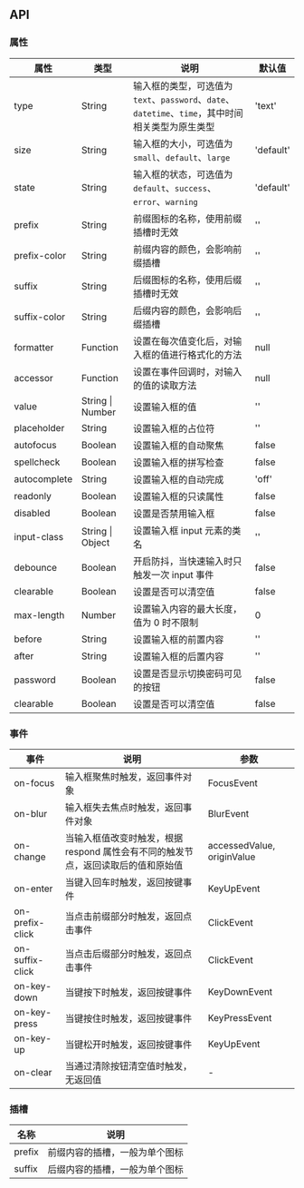 ## API

### 属性

| 属性         | 类型             | 说明                                                                                              | 默认值    |
| ------------ | ---------------- | ------------------------------------------------------------------------------------------------- | --------- |
| type         | String           | 输入框的类型，可选值为 `text`、`password`、`date`、`datetime`、`time`，其中时间相关类型为原生类型 | 'text'    |
| size         | String           | 输入框的大小，可选值为 `small`、`default`、`large`                                                | 'default' |
| state        | String           | 输入框的状态，可选值为 `default`、`success`、`error`、`warning`                                   | 'default' |
| prefix       | String           | 前缀图标的名称，使用前缀插槽时无效                                                                | ''        |
| prefix-color | String           | 前缀内容的颜色，会影响前缀插槽                                                                    | ''        |
| suffix       | String           | 后缀图标的名称，使用后缀插槽时无效                                                                | ''        |
| suffix-color | String           | 后缀内容的颜色，会影响后缀插槽                                                                    | ''        |
| formatter    | Function         | 设置在每次值变化后，对输入框的值进行格式化的方法                                                  | null      |
| accessor     | Function         | 设置在事件回调时，对输入的值的读取方法                                                            | null      |
| value        | String \| Number | 设置输入框的值                                                                                    | ''        |
| placeholder  | String           | 设置输入框的占位符                                                                                | ''        |
| autofocus    | Boolean          | 设置输入框的自动聚焦                                                                              | false     |
| spellcheck   | Boolean          | 设置输入框的拼写检查                                                                              | false     |
| autocomplete | String           | 设置输入框的自动完成                                                                              | 'off'     |
| readonly     | Boolean          | 设置输入框的只读属性                                                                              | false     |
| disabled     | Boolean          | 设置是否禁用输入框                                                                                | false     |
| input-class  | String \| Object | 设置输入框 input 元素的类名                                                                       | ''        |
| debounce     | Boolean          | 开启防抖，当快速输入时只触发一次 input 事件                                                       | false     |
| clearable    | Boolean          | 设置是否可以清空值                                                                                | false     |
| max-length   | Number           | 设置输入内容的最大长度，值为 0 时不限制                                                           | 0         |
| before       | String           | 设置输入框的前置内容                                                                              | ''        |
| after        | String           | 设置输入框的后置内容                                                                              | ''        |
| password     | Boolean          | 设置是否显示切换密码可见的按钮                                                                    | false     |
| clearable    | Boolean          | 设置是否可以清空值                                                                                | false     |

### 事件

| 事件            | 说明                                                                              | 参数                       |
| --------------- | --------------------------------------------------------------------------------- | -------------------------- |
| on-focus        | 输入框聚焦时触发，返回事件对象                                                    | FocusEvent                 |
| on-blur         | 输入框失去焦点时触发，返回事件对象                                                | BlurEvent                  |
| on-change       | 当输入框值改变时触发，根据 respond 属性会有不同的触发节点，返回读取后的值和原始值 | accessedValue, originValue |
| on-enter        | 当键入回车时触发，返回按键事件                                                    | KeyUpEvent                 |
| on-prefix-click | 当点击前缀部分时触发，返回点击事件                                                | ClickEvent                 |
| on-suffix-click | 当点击后缀部分时触发，返回点击事件                                                | ClickEvent                 |
| on-key-down     | 当键按下时触发，返回按键事件                                                      | KeyDownEvent               |
| on-key-press    | 当键按住时触发，返回按键事件                                                      | KeyPressEvent              |
| on-key-up       | 当键松开时触发，返回按键事件                                                      | KeyUpEvent                 |
| on-clear        | 当通过清除按钮清空值时触发，无返回值                                              | -                          |

### 插槽

| 名称   | 说明                           |
| ------ | ------------------------------ |
| prefix | 前缀内容的插槽，一般为单个图标 |
| suffix | 后缀内容的插槽，一般为单个图标 |
